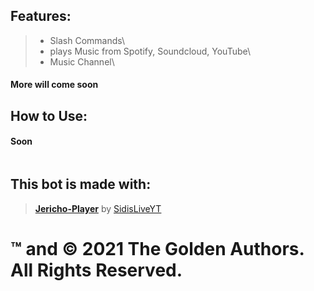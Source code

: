 ## Features:
> - Slash Commands\
> - plays Music from Spotify, Soundcloud, YouTube\
> - Music Channel\
#### More will come soon

## How to Use:

#### Soon

```Shell

```

## This bot is made with:
> [**Jericho-Player**](https://github.com/SidisLiveYT/Jericho-Player) by [SidisLiveYT](https://github.com/SidisLiveYT)
> 

# ™ and © 2021 The Golden Authors. All Rights Reserved.
